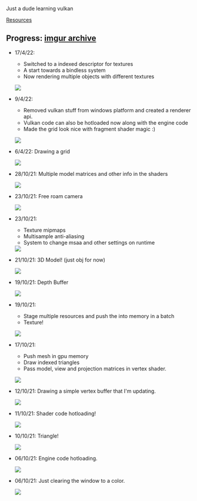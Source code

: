 Just a dude learning vulkan

[Resources](resources.md)

## Progress: [imgur archive](https://imgur.com/a/opoR1nl)

* 17/4/22: 
  * Switched to a indexed descriptor for textures
  * A start towards a bindless system
  * Now rendering multiple objects with different textures

  ![](https://i.imgur.com/I5v56qr.gif)

* 9/4/22: 
  * Removed vulkan stuff from windows platform and created a renderer api.
  * Vulkan code can also be hotloaded now along with the engine code
  * Made the grid look nice with fragment shader magic :)

  ![](https://i.imgur.com/Sur6SdD.gif)


* 6/4/22: Drawing a grid

  <img src="https://i.imgur.com/6uz1xNn.gif" >

* 28/10/21: Multiple model matrices and other info in the shaders

  <img src="https://i.imgur.com/ANz5iUt.gif">

* 23/10/21: Free roam camera

  <img src="https://i.imgur.com/0VSrnD5.gif">

* 23/10/21:
  * Texture mipmaps
  * Multisample anti-aliasing
  * System to change msaa and other settings on runtime

  <img src="https://i.imgur.com/oXkRqzN.gif">

* 21/10/21: 3D Model! (just obj for now)

  <img src="https://i.imgur.com/lCCZHq1.gif" />

* 19/10/21: Depth Buffer

  ![](https://i.imgur.com/U4kW7JS.gif)

* 19/10/21:

  * Stage multiple resources and push the into memory in a batch
  * Texture!

  ![](https://i.imgur.com/QWrnnjw.gif)

* 17/10/21:
  
  * Push mesh in gpu memory
  * Draw indexed triangles
  * Pass model, view and projection matrices in vertex shader.

  ![](https://i.imgur.com/ZNlyxhw.gif)

* 12/10/21: Drawing a simple vertex buffer that I'm updating.

  ![](https://i.imgur.com/Fio8kQ6.gif)

* 11/10/21: Shader code hotloading!

  ![](https://i.imgur.com/5yn5urS.gif)

* 10/10/21: Triangle!

  ![](https://i.imgur.com/FtPKAfL.gif)

* 06/10/21: Engine code hotloading.

  ![](https://i.imgur.com/nP75WzS.gif)

* 06/10/21: Just clearing the window to a color.

  <img src="https://i.imgur.com/QxD9fqt.gif" />
